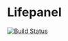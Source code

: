 # Lifepanel
[![Build Status](https://travis-ci.org/tkaczenko/lifepanel.svg?branch=master)](https://travis-ci.org/tkaczenko/lifepanel)
